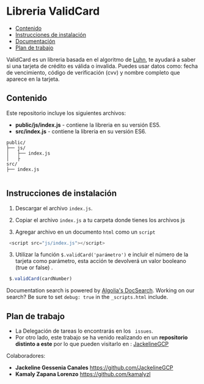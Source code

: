 # Libreria ValidCard


 
- [Contenido](#Contenido)
- [Instrucciones de instalación](#Instrucciones-de-instalación)
- [Documentación](https://kamalyzl.github.io/card-validator/public/index.html)
- [Plan de trabajo](#Plan-de-trabajo)

ValidCard  es un libreria basada en el algoritmo de  [Luhn](https://es.wikipedia.org/wiki/Algoritmo_de_Luhn), te ayudará a saber si una tarjeta de crédito es válida o invalida. Puedes usar datos como: fecha de vencimiento, código de verificación (cvv) y nombre completo que aparece en la tarjeta.

## Contenido
Este repositorio incluye los siguientes archivos:

* **public/js/index.js** - contiene la libreria en su versión ES5.
* **src/index.js** - contiene la libreria en su versión ES6.

```
public/
├── js/
│   ├── index.js
│   ├
src/
├── index.js


```
## Instrucciones de instalación
1. Descargar el archivo `index.js`.
2. Copiar el archivo `index.js` a tu carpeta donde tienes los archivos js

2. Agregar archivo en un documento `html` como un `script`
 
```js
 <script src="js/index.js"></script>
 ```

3. Utilizar la función `$.validCard('parámetro')` e incluir el número de la tarjeta como parámetro, esta acción te devolverá un valor booleano (true or false) .

```js
 $.validCard(cardNumber)
 ```


Documentation search is powered by [Algolia's DocSearch](https://community.algolia.com/docsearch/). Working on our search? Be sure to set `debug: true` in the `_scripts.html` include.


## Plan de trabajo
* La Delegación de tareas lo encontrarás en los ` issues`. 
* Por otro lado, este trabajo se ha venido realizando en un **repositorio distinto a este** por lo que pueden visitarlo en : [JackelineGCP](https://github.com/JackelineGCP/validadorTarjetaCredito/commits/master)


 
Colaboradores:
* **Jackeline Gessenia Canales** https://github.com/JackelineGCP
* **Kamaly Zapana Lorenzo** https://github.com/kamalyzl
